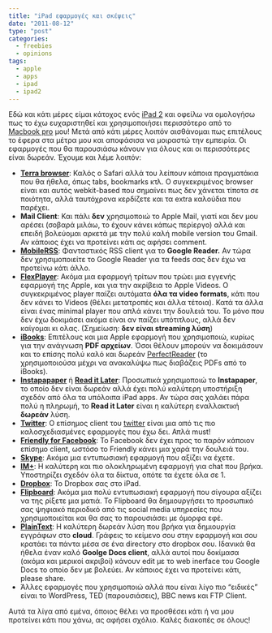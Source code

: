 ```yaml
---
title: "iPad εφαρμογές και σκέψεις"
date: "2011-08-12"
type: "post"
categories:
  - freebies
  - opinions
tags:
  - apple
  - apps
  - ipad
  - ipad2
---
```


Εδώ και κάτι μέρες είμαι κάτοχος ενός [iPad 2](http://www.apple.com/ipad/ "iPad 2") και οφείλω να ομολογήσω πως το έχω ευχαριστηθεί και χρησιμοποιήσει περισσότερο από το [Macbook pro](http://www.apple.com/macbookpro/ "Macbook pro") μου! Μετά από κάτι μέρες λοιπόν αισθάνομαι πως επιτέλους το έφερα στα μέτρα μου και αποφάσισα να μοιραστώ την εμπειρία. Οι εφαρμογές που θα παρουσιάσω κάνουν για όλους και οι περισσότερες είναι δωρεάν. Έχουμε και λέμε λοιπόν:

- **[Terra browser](http://itunes.apple.com/us/app/terra-web-browser-tabs-full/id394704159?mt=8 "Terra Browser")**: Καλός ο Safari αλλά του λείπουν κάποια πραγματάκια που θα ήθελα, όπως tabs, bookmarks κτλ. Ο συγκεκριμένος browser είναι και αυτός webkit-based που σημαίνει πως δεν χάνεται τίποτα σε ποιότητα, αλλά ταυτόχρονα κερδίζετε και τα extra καλούδια που παρέχει.
- **Mail Client**: Και πάλι **δεν** χρησιμοποιώ το Apple Mail, γιατί και δεν μου αρέσει (σοβαρά μιλάω, το έχουν κάνει κάπως περίεργο) αλλά και επειδή βολεύομαι αρκετά με την πολύ καλή mobile version του Gmail. Αν κάποιος έχει να προτείνει κάτι ας αφήσει comment.
- **[MobileRSS](http://www.mobilerssapp.com/ "MobileRSS")**: Φανταστικός RSS client για το **Google Reader.** Αν τώρα δεν χρησιμοποιείτε το Google Reader για τα feeds σας δεν έχω να προτείνω κάτι άλλο.
- **[FlexPlayer](http://itunes.apple.com/us/app/flexplayer/id451024857?mt=8&ign-mpt=uo%3D2 "FlexPlayer")**: Ακόμα μια εφαρμογή τρίτων που τρώει μια εγγενής εφαρμογή της Apple, και για την ακρίβεια το Apple Videos. Ο συγκεκριμένος player παίζει αυτόματα **όλα τα video formats**, κάτι που δεν κάνει το Videos (θέλει μετατροπές και άλλα τέτοια). Κατά τα άλλα είναι ένας minimal player που απλά κάνει την δουλειά του. Το μόνο που δεν έχω δοκιμάσει ακόμα είναι αν παίζει υπότιτλους, αλλά δεν καίγομαι κι ολας. (Σημείωση: **δεν είναι streaming λύση**)
- **[iBooks](http://itunes.apple.com/us/app/ibooks/id364709193?mt=8 "iBooks")**: Επιτέλους και μια Apple εφαρμογή που χρησιμοποιώ, κυρίως για την ανάγνωση **PDF αρχείων**. Όσοι θέλουν μπορούν να δοκιμάσουν και το επίσης πολύ καλό και δωρεάν [PerfectReader](http://itunes.apple.com/us/app/perfectreader-pdf-reader-like/id419336553?mt=8 "PerfectReader") (το χρησιμοποιούσα μέχρι να ανακαλύψω πως διαβάζεις PDFs από το iBooks).
- **[Instapapaper](http://www.instapaper.com "Instapaper")** ή **[Read it Later](http://readitlaterlist.com/ "Read It Later")**: Προσωπικά χρησιμοποιώ το **Instapaper**, το οποίο δεν είναι δωρεάν αλλά έχει πολύ καλύτερη υποστήριξη σχεδόν από όλα τα υπόλοιπα iPad apps. Αν τώρα σας χαλάει πάρα πολύ η πληρωμή, το **Read it Later** είναι η καλύτερη εναλλακτική **δωρεάν** λύση.
- **[Twitter](http://twitter.com/#!/download/ipad "Twitter")**: Ο επίσημος client του [twitter](http://twitter.com/ "Twitter") είναι μια από τις πιο καλοσχεδιασμένες εφαρμογές που έχω δει. Απλά must!
- **[Friendly for Facebook](http://itunes.apple.com/us/app/friendly-for-facebook/id400169658?mt=8 "Friendly for Facebook")**: To Facebook δεν έχει προς το παρόν κάποιον επίσημο client, ωστόσο το Friendly κάνει μια χαρά την δουλειά του.
- **[Skype](http://www.skype.com/intl/en-us/get-skype/on-your-mobile/download/ipad-for-skype/?intcmp=cw1-iPad-Hero "Skype")**: Ακόμα μια εντυπωσιακή εφαρμογή που αξίζει να έχετε.
- **[IM+](http://www.shapeservices.com/en/products/details.php?product=im&platform=iphone "IM+")**: Η καλύτερη και πιο ολοκληρωμένη εφαρμογή για chat που βρήκα. Υποστηρίζει σχεδόν όλα τα δίκτυα, οπότε τα έχετε όλα σε 1.
- **[Dropbox](http://www.dropbox.com/ipad "Dropbox")**: Το Dropbox σας στο iPad.
- **[Flipboard](http://flipboard.com/ "Flipboard")**: Ακόμα μια πολύ εντυπωσιακή εφαρμογή που σίγουρα αξίζει να της ρίξετε μια ματιά. Το Flipboard θα δημιουργήσει το προσωπικό σας ψηφιακό περιοδικό από τις social media υπηρεσίες που χρησιμοποιείται και θα σας το παρουσιάσει με όμορφα εφέ.
- **[PlainText](http://www.hogbaysoftware.com/products/plaintext "PlainText")**: Η καλύτερη δωρεάν λύση που βρήκα για δημιουργία εγγράφων στο **cloud**. Γράφεις το κείμενο σου στην εφαρμογή και σου κρατάει τα πάντα μέσα σε ένα directory στο dropbox σου. Ιδανικά θα ήθελα έναν καλό **Goolge Docs client**, αλλά αυτοί που δοκίμασα (ακόμα και μερικοί ακριβοί) κάνουν edit με το web inerface του Google Docs το οποίο δεν με βολεύει. Αν κάποιος έχει να προτείνει κάτι, please share.
- Άλλες εφαρμογές που χρησιμοποιώ αλλά που είναι λίγο πιο “ειδικές” είναι το WordPress, TED (παρουσιάσεις), BBC news και FTP Client.

Αυτά τα λίγα από εμένα, όποιος θέλει να προσθέσει κάτι ή να μου προτείνει κάτι που χάνω, ας αφήσει σχόλιο. Καλές διακοπές σε όλους!
